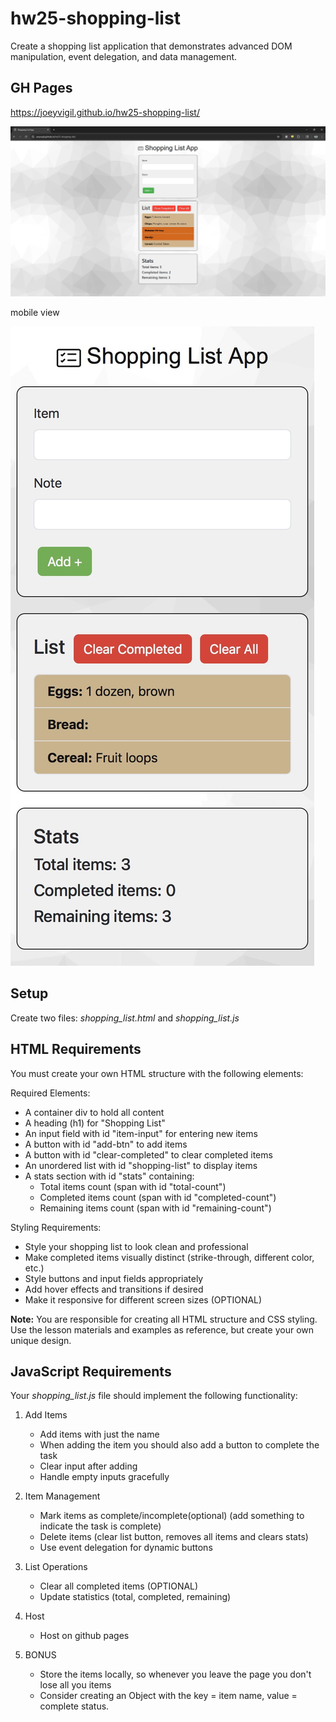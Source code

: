 # hw25-shopping-list
Create a shopping list application that demonstrates advanced DOM manipulation, event delegation, and data management.

## GH Pages

https://joeyvigil.github.io/hw25-shopping-list/

![Shopping List Screenshot](preview.jpg)

mobile view

![Shopping List Mobile Screenshot](mobile_preview.jpg)

## Setup

Create two files: *shopping_list.html* and *shopping_list.js*

## HTML Requirements

You must create your own HTML structure with the following elements:

Required Elements:

-   A container div to hold all content
-   A heading (h1) for "Shopping List"
-   An input field with id "item-input" for entering new items
-   A button with id "add-btn" to add items
-   A button with id "clear-completed" to clear completed items
-   An unordered list with id "shopping-list" to display items
-   A stats section with id "stats" containing:
    -   Total items count (span with id "total-count")
    -   Completed items count (span with id "completed-count")
    -   Remaining items count (span with id "remaining-count")

Styling Requirements:

-   Style your shopping list to look clean and professional
-   Make completed items visually distinct (strike-through, different color, etc.)
-   Style buttons and input fields appropriately
-   Add hover effects and transitions if desired
-   Make it responsive for different screen sizes (OPTIONAL)

**Note:** You are responsible for creating all HTML structure and CSS styling. Use the lesson materials and examples as reference, but create your own unique design.

## JavaScript Requirements

Your *shopping_list.js* file should implement the following functionality:

1.  Add Items
    -   Add items with just the name
    -   When adding the item you should also add a button to complete the task
    -   Clear input after adding
    -   Handle empty inputs gracefully

2.  Item Management
    -   Mark items as complete/incomplete(optional) (add something to indicate the task is complete)
    -   Delete items (clear list button, removes all items and clears stats)
    -   Use event delegation for dynamic buttons

3.  List Operations
    -   Clear all completed items (OPTIONAL)
    -   Update statistics (total, completed, remaining)

4.  Host
    -   Host on github pages

5.  BONUS
    -   Store the items locally, so whenever you leave the page you don't lose all you items
    -   Consider creating an Object with the key = item name, value = complete status.